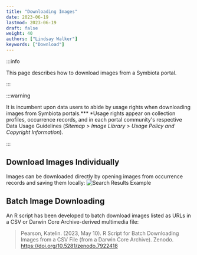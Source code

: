 ```yaml
---
title: "Downloading Images"
date: 2023-06-19
lastmod: 2023-06-19
draft: false
weight: 40
authors: ["Lindsay Walker"]
keywords: ["Download"]
---
```


:::info

This page describes how to download images from a Symbiota portal.

:::

:::warning

It is incumbent upon data users to abide by usage rights when downloading images from Symbiota portals.*** *Usage rights appear on collection profiles, occurrence records, and in each portal community's respective Data Usage Guidelines (_Sitemap > Image Library > Usage Policy and Copyright Information_).

:::

## Download Images Individually

Images can be downloaded directly by opening images from occurrence records and saving them locally:
![Search Results Example](/img/download_image.png)

## Batch Image Downloading

An R script has been developed to batch download images listed as URLs in a CSV or Darwin Core Archive-derived multimedia file:

> Pearson, Katelin. (2023, May 10). R Script for Batch Downloading Images from a CSV File (from a Darwin Core Archive). Zenodo. https://doi.org/10.5281/zenodo.7922418
